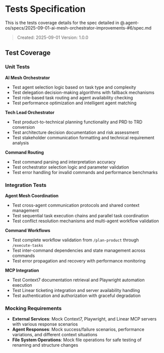 # Tests Specification

This is the tests coverage details for the spec detailed in @.agent-os/specs/2025-09-01-ai-mesh-orchestrator-improvements-#6/spec.md

> Created: 2025-09-01
> Version: 1.0.0

## Test Coverage

### Unit Tests

**AI Mesh Orchestrator**
- Test agent selection logic based on task type and complexity
- Test delegation decision-making algorithms with fallback mechanisms
- Test role-based task routing and agent availability checking
- Test performance optimization and intelligent agent matching

**Tech Lead Orchestrator**
- Test product-to-technical planning functionality and PRD to TRD conversion
- Test architecture decision documentation and risk assessment
- Test stakeholder communication formatting and technical requirement analysis

**Command Routing**
- Test command parsing and interpretation accuracy
- Test orchestrator selection logic and parameter validation
- Test error handling for invalid commands and performance benchmarks

### Integration Tests

**Agent Mesh Coordination**
- Test cross-agent communication protocols and shared context management
- Test sequential task execution chains and parallel task coordination
- Test conflict resolution mechanisms and multi-agent workflow validation

**Command Workflows**
- Test complete workflow validation from `/plan-product` through `/execute-tasks`
- Test inter-command dependencies and state management across commands
- Test error propagation and recovery with performance monitoring

**MCP Integration**
- Test Context7 documentation retrieval and Playwright automation execution
- Test Linear ticketing integration and server availability handling
- Test authentication and authorization with graceful degradation

### Mocking Requirements

- **External Services**: Mock Context7, Playwright, and Linear MCP servers with various response scenarios
- **Agent Responses**: Mock success/failure scenarios, performance variations, and different context situations
- **File System Operations**: Mock file operations for safe testing of renaming and structure changes